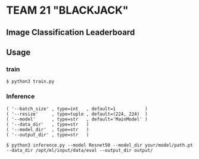 # TEAM 21 "BLACKJACK"
## Image Classification Leaderboard


## Usage

### train
```
$ python3 train.py
```


### Inference
```
( '--batch_size' , type=int   , default=1           )
( '--resize'     , type=tuple , default=(224, 224)  )
( '--model'      , type=str   , default='MainModel' )
( '--data_dir'   , type=str   )
( '--model_dir'  , type=str   )
( '--output_dir' , type=str   )
```

```
$ python3 inference.py --model Resnet50 --model_dir your/model/path.pt --data_dir /opt/ml/input/data/eval --output_dir output/
```
